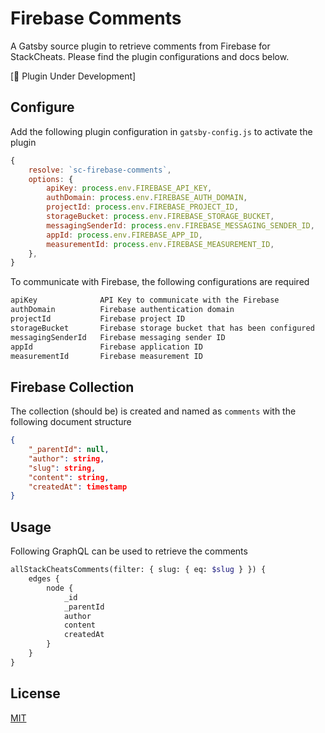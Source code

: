 # Firebase Comments

A Gatsby source plugin to retrieve comments from Firebase
for StackCheats. Please find the plugin configurations and docs below.

[:construction: Plugin Under Development]

## Configure

Add the following plugin configuration in `gatsby-config.js` to activate the plugin

```js
{
    resolve: `sc-firebase-comments`,
    options: {
        apiKey: process.env.FIREBASE_API_KEY,
        authDomain: process.env.FIREBASE_AUTH_DOMAIN,
        projectId: process.env.FIREBASE_PROJECT_ID,
        storageBucket: process.env.FIREBASE_STORAGE_BUCKET,
        messagingSenderId: process.env.FIREBASE_MESSAGING_SENDER_ID,
        appId: process.env.FIREBASE_APP_ID,
        measurementId: process.env.FIREBASE_MEASUREMENT_ID,
    },
}
```

To communicate with Firebase, the following configurations are required

```sh
apiKey              API Key to communicate with the Firebase
authDomain          Firebase authentication domain
projectId           Firebase project ID
storageBucket       Firebase storage bucket that has been configured
messagingSenderId   Firebase messaging sender ID
appId               Firebase application ID
measurementId       Firebase measurement ID
```

## Firebase Collection

The collection (should be) is created and named as `comments` with the following document structure

```json
{
    "_parentId": null,
    "author": string,
    "slug": string,
    "content": string,
    "createdAt": timestamp
}
```

## Usage

Following GraphQL can be used to retrieve the comments

```graphql
allStackCheatsComments(filter: { slug: { eq: $slug } }) {
    edges {
        node {
            _id
            _parentId
            author
            content
            createdAt
        }
    }
}
```

## License

[MIT](LICENSE)
